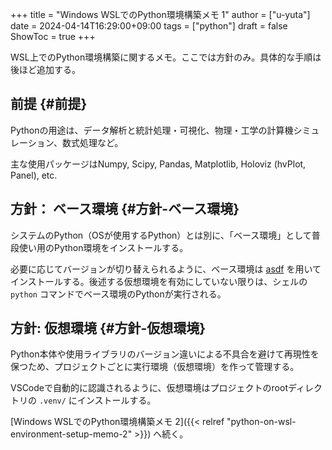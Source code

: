 +++
title = "Windows WSLでのPython環境構築メモ 1"
author = ["u-yuta"]
date = 2024-04-14T16:29:00+09:00
tags = ["python"]
draft = false
ShowToc = true
+++

WSL上でのPython環境構築に関するメモ。ここでは方針のみ。具体的な手順は後ほど追加する。


## 前提 {#前提}

Pythonの用途は、データ解析と統計処理・可視化、物理・工学の計算機シミュレーション、数式処理など。

主な使用パッケージはNumpy, Scipy, Pandas, Matplotlib, Holoviz (hvPlot, Panel), etc.


## 方針： ベース環境 {#方針-ベース環境}

システムのPython（OSが使用するPython）とは別に、「ベース環境」として普段使い用のPython環境をインストールする。

必要に応じてバージョンが切り替えられるように、ベース環境は [asdf](https://asdf-vm.com) を用いてインストールする。後述する仮想環境を有効にしていない限りは、シェルの `python` コマンドでベース環境のPythonが実行される。


## 方針: 仮想環境 {#方針-仮想環境}

Python本体や使用ライブラリのバージョン違いによる不具合を避けて再現性を保つため、プロジェクトごとに実行環境（仮想環境）を作って管理する。

VSCodeで自動的に認識されるように、仮想環境はプロジェクトのrootディレクトリの `.venv/` にインストールする。

[Windows WSLでのPython環境構築メモ 2]({{< relref "python-on-wsl-environment-setup-memo-2" >}}) へ続く。
